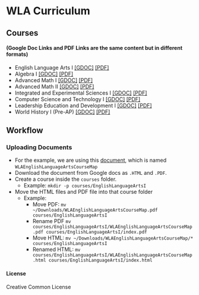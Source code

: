 # WLA Curriculum

## Courses 
#### (Google Doc Links and PDF Links are the same content but in different formats)
- English Language Arts I [\[GDOC\]](https://docs.google.com/document/d/1c1XubX4diXcQmJHfrPOZzlITQ9MZR8dclSo_v7J-JAw/edit?usp=sharing) [\[PDF\]](https://stemlyorg.github.io/curriculum/courses/EnglishLanguageArts1/index.pdf)
- Algebra I [\[GDOC\]](https://docs.google.com/document/d/1B69JQFi_3gDfaGXiXYefOFcOK2jbOg_VEO9kXSxCyU8/edit?usp=sharing) [\[PDF\]](https://stemlyorg.github.io/curriculum/courses/Algebra1/index.pdf)
- Advanced Math I [\[GDOC\]](https://docs.google.com/document/d/1FF-gOz4jInKf89JEJ4bwnsGyC_TcOyhrnwV9MLjhfPo/edit?usp=sharing) [\[PDF\]](https://stemlyorg.github.io/curriculum/courses/AdvancedMath1/index.pdf)
- Advanced Math II [\[GDOC\]](https://docs.google.com/document/d/1FL5ZoHh2DE53j7Apru23p437kb7nU_E_MWZcOxL745k/edit?usp=sharing) [\[PDF\]](https://stemlyorg.github.io/curriculum/courses/AdvancedMath2/index.pdf)
- Integrated and Experimental Sciences I [\[GDOC\]](https://docs.google.com/document/d/1Rf9PmKQbiI0PEgkfDiNo1uluMJFInuNEQCMJw4_ZQXM/edit?usp=sharing) [\[PDF\]](https://stemlyorg.github.io/curriculum/courses/IESciences1/index.pdf)
- Computer Science and Technology I [\[GDOC\]](https://docs.google.com/document/d/1cYM9UNHl7Qj_8CF9C1Kes4wtZizfQrJNHKDUbXvZlWs/edit?usp=sharing) [\[PDF\]](https://stemlyorg.github.io/curriculum/courses/CS1/index.pdf)
- Leadership Education and Development I [\[GDOC\]](https://docs.google.com/document/d/1UgbHjpFMPOcjDMiYr-16Il8VPYNogTBVq_wk5P0ui3s/edit?usp=sharing) [\[PDF\]](https://stemlyorg.github.io/curriculum/courses/Lead1/index.pdf)
- World History I (Pre-AP) [\[GDOC\]](https://docs.google.com/document/d/1a40Z9qu_1gtJZEXw3gdSfR1Jg7R2_3PGTEvL4BqLVvo/edit?usp=sharing) [\[PDF\]](https://stemlyorg.github.io/curriculum/courses/WH1/index.pdf)

## Workflow

### Uploading Documents

- For the example, we are using this [document](https://docs.google.com/document/d/1c1XubX4diXcQmJHfrPOZzlITQ9MZR8dclSo_v7J-JAw/edit?usp=sharing), which is named `WLAEnglishLanguageArtsCourseMap`
- Download the document from Google docs as `.HTML` and `.PDF`.
- Create a course inside the `courses` folder.
  - Example: `mkdir -p courses/EnglishLanguageArtsI` 
- Move the HTML files and PDF file into that course folder
  - Example:
    - Move PDF: `mv ~/Downloads/WLAEnglishLanguageArtsCourseMap.pdf courses/EnglishLanguageArtsI`
    - Rename PDF `mv courses/EnglishLanguageArtsI/WLAEnglishLanguageArtsCourseMap.pdf courses/EnglishLanguageArtsI/index.pdf`
    - Move HTML: `mv ~/Downloads/WLAEnglishLanguageArtsCourseMap/* courses/EnglishLanguageArtsI`
    - Renamed HTML: `mv courses/EnglishLanguageArtsI/WLAEnglishLanguageArtsCourseMap.html courses/EnglishLanguageArtsI/index.html`



#### License
Creative Common License
